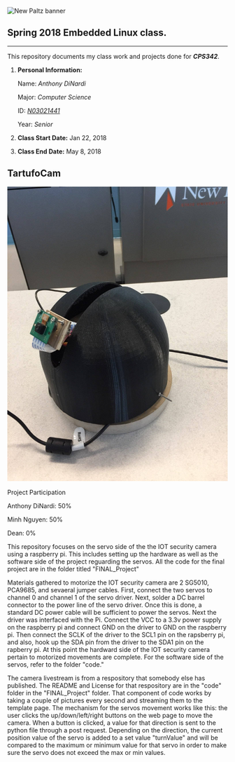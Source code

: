 ![New Paltz banner](https://www.newpaltz.edu/media/identity/logos/newpaltzlogo.jpg)
## Spring 2018 Embedded Linux class.
***
This repository documents my class work and projects done for ***CPS342***.

1. **Personal Information:**

    Name: *Anthony DiNardi*

    Major: *Computer Science*

    ID: *[N03021441](https://github.com/N03021441)*
  
    Year: *Senior*

2. **Class Start Date:** Jan 22, 2018

3. **Class End Date:** May 8, 2018

## TartufoCam

![TartufoCam](https://github.com/N03021441/ELSpring2018/blob/master/FINAL_Project/misc/TartufoCam.jpg)

Project Participation

Anthony DiNardi: 50%

Minh Nguyen: 50%

Dean: 0%

This repository focuses on the servo side of the the IOT security camera using a raspberry pi. This includes setting up the hardware as well as the software side of the project reguarding the servos. All the code for the final project are in the folder titled "FINAL_Project"

Materials gathered to motorize the IOT security camera are 2 SG5010, PCA9685, and sevaeral jumper cables. First, connect the two servos to channel 0 and channel 1 of the servo driver. Next, solder a DC barrel connector to the power line of the servo driver. Once this is done, a standard DC power cable will be sufficient to power the servos. Next the driver was interfaced with the Pi. Connect the VCC to a 3.3v power supply on the raspberry pi and connect GND on the driver to GND on the raspberry pi. Then connect the SCLK of the driver to the SCL1 pin on the rapsberry pi, and also, hook up the SDA pin from the driver to the SDA1 pin on the rapberry pi. At this point the hardward side of the IOT security camera pertain to motorized movements are complete. For the software side of the servos, refer to the folder "code."

The camera livestream is from a respository that somebody else has published. The README and License for that respository are in the "code" folder in the "FINAL_Project" folder. That component of code works by taking a couple of pictures every second and streaming them to the template page. The mechanism for the servos movement works like this: the user clicks the up/down/left/right buttons on the web page to move the camera. When a button is clicked, a value for that direction is sent to the python file through a post request. Depending on the direction, the current position value of the servo is added to a set value "turnValue" and will be compared to the maximum or minimum value for that servo in order to make sure the servo does not exceed the max or min values.
